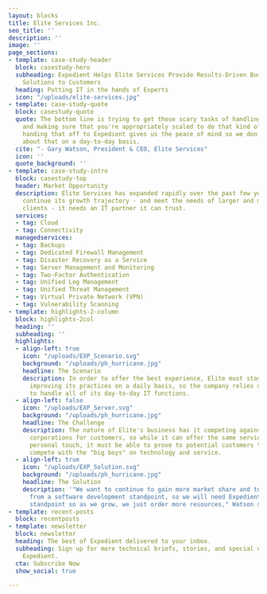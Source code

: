 ```yaml
---
layout: blocks
title: Elite Services Inc.
seo_title: ''
description: ''
image: ''
page_sections:
- template: case-study-header
  block: casestudy-hero
  subheading: Expedient Helps Elite Services Provide Results-Driven Business Communication
    Solutions to Customers
  heading: Putting IT in the hands of Experts
  icon: "/uploads/elite-services.jpg"
- template: case-study-quote
  block: casestudy-quote
  quote: The bottom line is trying to get those scary tasks of handling data securely
    and making sure that you're appropriately scaled to do that kind of work, and
    handing that off to Expedient gives us the peace of mind so we don't have to worry
    about that on a day-to-day basis.
  cite: "- Gary Watson, President & CEO, Elite Services"
  icon: ''
  quote_background: ''
- template: case-study-intro
  block: casestudy-top
  header: Market Opportunity
  description: Elite Services has expanded rapidly over the past few years, and to
    continue its growth trajectory - and meet the needs of larger and more sophisticated
    clients - it needs an IT partner it can trust.
  services:
  - tag: Cloud
  - tag: Connectivity
  managedservices:
  - tag: Backups
  - tag: Dedicated Firewall Management
  - tag: Disaster Recovery as a Service
  - tag: Server Management and Monitoring
  - tag: Two-Factor Authentication
  - tag: Unified Log Management
  - tag: Unified Threat Management
  - tag: Virtual Private Network (VPN)
  - tag: Vulnerability Scanning
- template: highlights-2-column
  block: highlights-2col
  heading: ''
  subheading: ''
  highlights:
  - align-left: true
    icon: "/uploads/EXP_Scenario.svg"
    background: "/uploads/ph_hurricane.jpg"
    headline: The Scenario
    description: In order to offer the best experience, Elite must stay focused on
      improving its practices on a daily basis, so the company relies on Expedient
      to handle all of its day-to-day IT functions.
  - align-left: false
    icon: "/uploads/EXP_Server.svg"
    background: "/uploads/ph_hurricane.jpg"
    headline: The Challenge
    description: The nature of Elite's business has it competing against much larger
      corporations for customers, so while it can offer the same services with a more
      personal touch, it must be able to prove to potential customers that it can
      compete with the "big boys" on technology and service.
  - align-left: true
    icon: "/uploads/EXP_Solution.svg"
    background: "/uploads/ph_hurricane.jpg"
    headline: The Solution
    description: '"We want to continue to gain more market share and to advance technically,
      from a software development standpoint, so we will need Expedient from a scalability
      standpoint so as we grow, we just order more resources," Watson said.'
- template: recent-posts
  block: recentposts
- template: newsletter
  block: newsletter
  heading: The best of Expedient delivered to your inbox.
  subheading: Sign up for more technical briefs, stories, and special offers from
    Expedient.
  cta: Subscribe Now
  show_social: true

---
```

